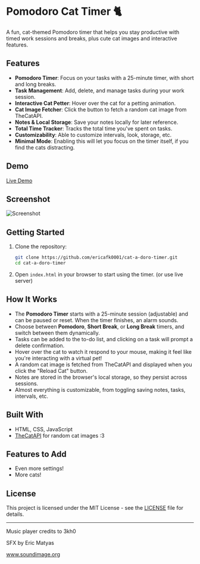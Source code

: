# Pomodoro Cat Timer 🐈

A fun, cat-themed Pomodoro timer that helps you stay productive with timed work sessions and breaks, plus cute cat images and interactive features.

## Features

- **Pomodoro Timer**: Focus on your tasks with a 25-minute timer, with short and long breaks.
- **Task Management**: Add, delete, and manage tasks during your work session.
- **Interactive Cat Petter**: Hover over the cat for a petting animation.
- **Cat Image Fetcher**: Click the button to fetch a random cat image from TheCatAPI.
- **Notes & Local Storage**: Save your notes locally for later reference.
- **Total Time Tracker**: Tracks the total time you've spent on tasks.
- **Customizability**: Able to customize intervals, look, storage, etc.
- **Minimal Mode**: Enabling this will let you focus on the timer itself, if you find the cats distracting.

## Demo

[Live Demo](https://ericafk0001.github.io/cat-a-doro-timer/)

## Screenshot

![Screenshot](https://cloud-mnao3sjxb-hack-club-bot.vercel.app/0image.png)

## Getting Started

1. Clone the repository:

   ```bash
   git clone https://github.com/ericafk0001/cat-a-doro-timer.git
   cd cat-a-doro-timer
   ```

2. Open `index.html` in your browser to start using the timer. (or use live server)

## How It Works

- The **Pomodoro Timer** starts with a 25-minute session (adjustable) and can be paused or reset. When the timer finishes, an alarm sounds.
- Choose between **Pomodoro**, **Short Break**, or **Long Break** timers, and switch between them dynamically.
- Tasks can be added to the to-do list, and clicking on a task will prompt a delete confirmation.
- Hover over the cat to watch it respond to your mouse, making it feel like you're interacting with a virtual pet!
- A random cat image is fetched from TheCatAPI and displayed when you click the "Reload Cat" button.
- Notes are stored in the browser's local storage, so they persist across sessions.
- Almost everything is customizable, from toggling saving notes, tasks, intervals, etc.

## Built With

- HTML, CSS, JavaScript
- [TheCatAPI](https://thecatapi.com/) for random cat images :3

## Features to Add

- Even more settings!
- More cats!

## License

This project is licensed under the MIT License - see the [LICENSE](LICENSE) file for details.

---

Music player credits to 3kh0

SFX by Eric Matyas

www.soundimage.org
